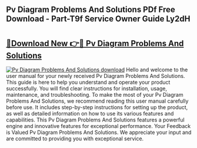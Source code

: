 ## Pv Diagram Problems And Solutions PDf Free Download - Part-T9f Service Owner Guide Ly2dH

# <h2><a href="http://dfng7s.blite.top/?on=Pv+Diagram+Problems+And+Solutions">🔗Download New 👉🔴 Pv Diagram Problems And Solutions</a></h2>

[![Pv Diagram Problems And Solutions download](https://i.imgur.com/lujVjoI.png)](http://dfng7s.blite.top/?on=Pv+Diagram+Problems+And+Solutions)
Hello and welcome to the user manual for your newly received Pv Diagram Problems And Solutions. This guide is here to help you understand and operate your product successfully. You will find clear instructions for installation, usage, maintenance, and troubleshooting. To make the most of your Pv Diagram Problems And Solutions, we recommend reading this user manual carefully before use. It includes step-by-step instructions for setting up the product, as well as detailed information on how to use its various features and capabilities. This Pv Diagram Problems And Solutions features a powerful engine and innovative features for exceptional performance. Your Feedback is Valued Pv Diagram Problems And Solutions. We appreciate your input and are committed to providing you with exceptional service.
